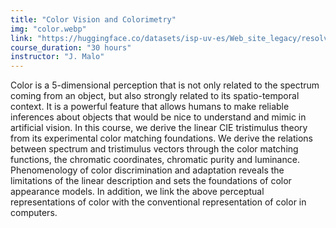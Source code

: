 ```yaml
---
title: "Color Vision and Colorimetry"
img: "color.webp"
link: "https://huggingface.co/datasets/isp-uv-es/Web_site_legacy/resolve/main/courses/Color_Vision.zip"
course_duration: "30 hours"
instructor: "J. Malo"
---
```


Color is a 5-dimensional perception that is not only related to the spectrum coming from an object, but also strongly related to its spatio-temporal context. It is a powerful feature that allows humans to make reliable inferences about objects that would be nice to understand and mimic in artificial vision. In this course, we derive the linear CIE tristimulus theory from its experimental color matching foundations. We derive the relations between spectrum and tristimulus vectors through the color matching functions, the chromatic coordinates, chromatic purity and luminance. Phenomenology of color discrimination and adaptation reveals the limitations of the linear description and sets the foundations of color appearance models. In addition, we link the above perceptual representations of color with the conventional representation of color in computers.